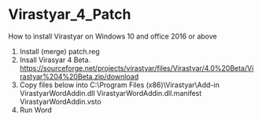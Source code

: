 # Virastyar_4_Patch
How to install Virastyar on Windows 10 and office 2016 or above
1. Install (merge) patch.reg
2. Insall Virasyar 4 Beta. https://sourceforge.net/projects/virastyar/files/Virastyar/4.0%20Beta/Virastyar%204%20Beta.zip/download
3. Copy files below into C:\Program Files (x86)\Virastyar\Add-in
      VirastyarWordAddin.dll
      VirastyarWordAddin.dll.manifest
      VirastyarWordAddin.vsto
4. Run Word
